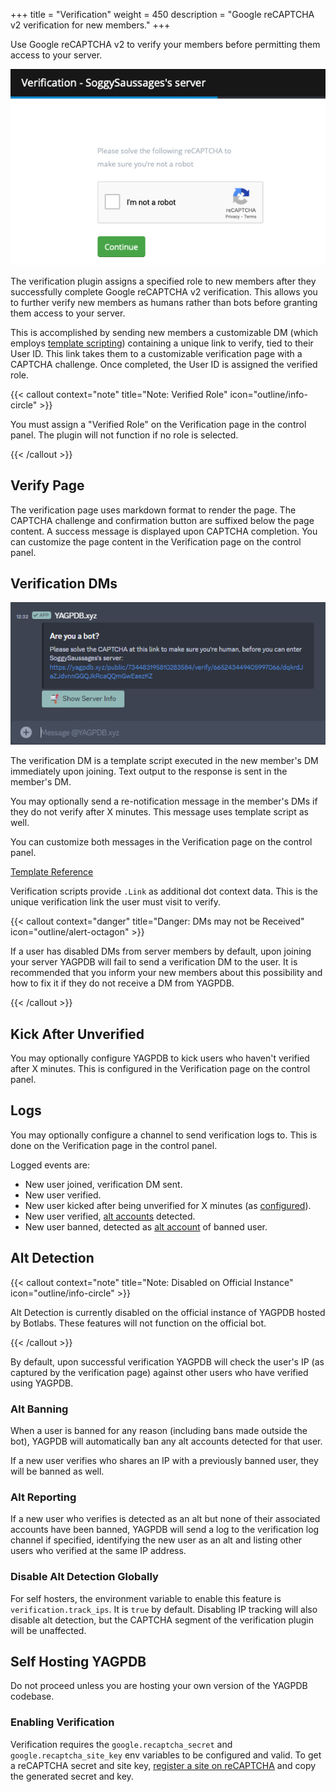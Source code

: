 +++
title = "Verification"
weight = 450
description = "Google reCAPTCHA v2 verification for new members."
+++

Use Google reCAPTCHA v2 to verify your members before permitting them access to your server.

![Default Verification Page](page_verification.png)

The verification plugin assigns a specified role to new members after they successfully complete Google reCAPTCHA v2
verification. This allows you to further verify new members as humans rather than bots before granting them access to
your server.

This is accomplished by sending new members a customizable DM (which employs [template scripting](/docs/reference/templates))
containing a unique link to verify, tied to their User ID. This link takes them to a customizable verification page with
a CAPTCHA challenge. Once completed, the User ID is assigned the verified role.

{{< callout context="note" title="Note: Verified Role" icon="outline/info-circle" >}}

You must assign a "Verified Role" on the Verification page in the control panel. The plugin will not function if no role
is selected.

{{< /callout >}}

## Verify Page

The verification page uses markdown format to render the page. The CAPTCHA challenge and confirmation button are
suffixed below the page content. A success message is displayed upon CAPTCHA completion. You can customize the page
content in the Verification page on the control panel.

## Verification DMs

![Default Verification DM](dm_verification.png)

The verification DM is a template script executed in the new member's DM immediately upon joining. Text output to the
response is sent in the member's DM.

You may optionally send a re-notification message in the member's DMs if they do not verify after X minutes. This
message uses template script as well.

You can customize both messages in the Verification page on the control panel.

[Template Reference](/docs/reference/templates/syntax-and-data)

Verification scripts provide `.Link` as additional dot context data. This is the unique verification link the user must
visit to verify.

{{< callout context="danger" title="Danger: DMs may not be Received" icon="outline/alert-octagon" >}}

If a user has disabled DMs from server members by default, upon joining your server YAGPDB will fail to send a
verification DM to the user. It is recommended that you inform your new members about this possibility and how to fix it
if they do not receive a DM from YAGPDB.

{{< /callout >}}

## Kick After Unverified

You may optionally configure YAGPDB to kick users who haven't verified after X minutes. This is configured in the
Verification page on the control panel.

## Logs

You may optionally configure a channel to send verification logs to. This is done on the Verification page in the
control panel.

Logged events are:

- New user joined, verification DM sent.
- New user verified.
- New user kicked after being unverified for X minutes (as [configured](#kick-after-unverified)).
- New user verified, [alt accounts](#alt-detection) detected.
- New user banned, detected as [alt account](#alt-detection) of banned user.

## Alt Detection

{{< callout context="note" title="Note: Disabled on Official Instance" icon="outline/info-circle" >}}

Alt Detection is currently disabled on the official instance of YAGPDB hosted by Botlabs. These features will not
function on the official bot.

{{< /callout >}}

By default, upon successful verification YAGPDB will check the user's IP (as captured by the verification page) against
other users who have verified using YAGPDB.

### Alt Banning

When a user is banned for any reason (including bans made outside the bot), YAGPDB will automatically ban any alt
accounts detected for that user.

If a new user verifies who shares an IP with a previously banned user, they will be banned as well.

### Alt Reporting

If a new user who verifies is detected as an alt but none of their associated accounts have been banned, YAGPDB will
send a log to the verification log channel if specified, identifying the new user as an alt and listing other users who
verified at the same IP address.

### Disable Alt Detection Globally

For self hosters, the environment variable to enable this feature is `verification.track_ips`. It is `true` by default.
Disabling IP tracking will also disable alt detection, but the CAPTCHA segment of the verification plugin will be
unaffected.

## Self Hosting YAGPDB

Do not proceed unless you are hosting your own version of the YAGPDB codebase.

### Enabling Verification

Verification requires the `google.recaptcha_secret` and `google.recaptcha_site_key` env variables to be configured and
valid. To get a reCAPTCHA secret and site key, [register a site on
reCAPTCHA](https://www.google.com/recaptcha/admin/create) and copy the generated secret and key.
